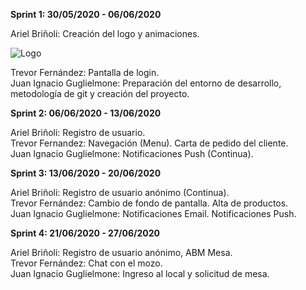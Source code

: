 
<strong>Sprint 1: 30/05/2020 - 06/06/2020</strong>

Ariel Briñoli: Creación del logo y animaciones. <br>

![Logo](https://firebasestorage.googleapis.com/v0/b/tpfinalpps-3f07f.appspot.com/o/imagenesClientes%2Ficon.png?alt=media&token=eeccd86d-233a-47bf-9d98-1cb4da73cb5a)

Trevor Fernández: Pantalla de login. <br>
Juan Ignacio Guglielmone: Preparación del entorno de desarrollo, metodología de git y creación del proyecto.

<strong>Sprint 2: 06/06/2020 - 13/06/2020</strong>

Ariel Briñoli: Registro de usuario. <br>
Trevor Fernandez: Navegación (Menu). Carta de pedido del cliente. <br>
Juan Ignacio Guglielmone: Notificaciones Push (Continua).

<strong>Sprint 3: 13/06/2020 - 20/06/2020</strong>

Ariel Briñoli: Registro de usuario anónimo (Continua). <br>
Trevor Fernández: Cambio de fondo de pantalla. Alta de productos. <br>
Juan Ignacio Guglielmone: Notificaciones Email. Notificaciones Push.

<strong>Sprint 4: 21/06/2020 - 27/06/2020</strong>

Ariel Briñoli: Registro de usuario anónimo, ABM Mesa. <br>
Trevor Fernández: Chat con el mozo. <br>
Juan Ignacio Guglielmone: Ingreso al local y solicitud de mesa.

